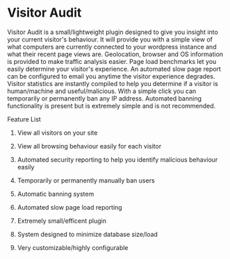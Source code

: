 Visitor Audit
==================

Visitor Audit is a small/lightweight plugin designed to give you insight into your current visitor's behaviour.  It will provide you with a simple view of what computers are currently connected to your wordpress instance and what their recent page views are. Geolocation, browser and OS information is provided to make traffic analysis easier. Page load benchmarks let you easily determine your visitor's experience. An automated slow page report can be configured to email you anytime the visitor experience degrades.  Visitor statistics are instantly compiled to help you determine if a visitor is human/machine and useful/malicious.  With a simple click you can temporarily or permanently ban any IP address. Automated banning functionality is present but is extremely simple and is not recommended.

Feature List

1) View all visitors on your site

2) View all browsing behaviour easily for each visitor

3) Automated security reporting to help you identify malicious behaviour easily

4) Temporarily or permanently manually ban users

5) Automatic banning system

6) Automated slow page load reporting

7) Extremely small/efficent plugin

8) System designed to minimize database size/load 

9) Very customizable/highly configurable
